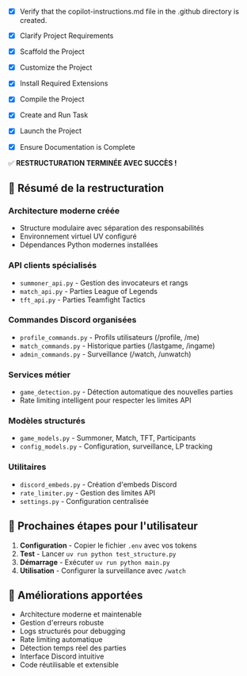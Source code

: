 - [x] Verify that the copilot-instructions.md file in the .github directory is created.

- [x] Clarify Project Requirements
- [x] Scaffold the Project  
- [x] Customize the Project
- [x] Install Required Extensions
- [x] Compile the Project
- [x] Create and Run Task
- [x] Launch the Project
- [x] Ensure Documentation is Complete

✅ **RESTRUCTURATION TERMINÉE AVEC SUCCÈS !**

## 🎯 Résumé de la restructuration

### Architecture moderne créée
- Structure modulaire avec séparation des responsabilités
- Environnement virtuel UV configuré
- Dépendances Python modernes installées

### API clients spécialisés
- `summoner_api.py` - Gestion des invocateurs et rangs
- `match_api.py` - Parties League of Legends
- `tft_api.py` - Parties Teamfight Tactics

### Commandes Discord organisées
- `profile_commands.py` - Profils utilisateurs (/profile, /me)
- `match_commands.py` - Historique parties (/lastgame, /ingame)  
- `admin_commands.py` - Surveillance (/watch, /unwatch)

### Services métier
- `game_detection.py` - Détection automatique des nouvelles parties
- Rate limiting intelligent pour respecter les limites API

### Modèles structurés
- `game_models.py` - Summoner, Match, TFT, Participants
- `config_models.py` - Configuration, surveillance, LP tracking

### Utilitaires
- `discord_embeds.py` - Création d'embeds Discord
- `rate_limiter.py` - Gestion des limites API
- `settings.py` - Configuration centralisée

## 📝 Prochaines étapes pour l'utilisateur

1. **Configuration** - Copier le fichier `.env` avec vos tokens
2. **Test** - Lancer `uv run python test_structure.py`
3. **Démarrage** - Exécuter `uv run python main.py`
4. **Utilisation** - Configurer la surveillance avec `/watch`

## 🚀 Améliorations apportées

- Architecture moderne et maintenable
- Gestion d'erreurs robuste  
- Logs structurés pour debugging
- Rate limiting automatique
- Détection temps réel des parties
- Interface Discord intuitive
- Code réutilisable et extensible

